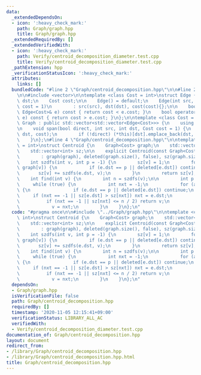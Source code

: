 ```yaml
---
data:
  _extendedDependsOn:
  - icon: ':heavy_check_mark:'
    path: Graph/graph.hpp
    title: Graph/graph.hpp
  _extendedRequiredBy: []
  _extendedVerifiedWith:
  - icon: ':heavy_check_mark:'
    path: Verify/centroid_decomposition_diameter.test.cpp
    title: Verify/centroid_decomposition_diameter.test.cpp
  _pathExtension: hpp
  _verificationStatusIcon: ':heavy_check_mark:'
  attributes:
    links: []
  bundledCode: "#line 2 \"Graph/centroid_decomposition.hpp\"\n\n#line 2 \"Graph/graph.hpp\"\
    \n\n#include <vector>\n\ntemplate <class Cost = int>\nstruct Edge {\n    int src,\
    \ dst;\n    Cost cost;\n\n    Edge() = default;\n    Edge(int src, int dst, Cost\
    \ cost = 1)\n        : src(src), dst(dst), cost(cost){};\n\n    bool operator<(const\
    \ Edge<Cost>& e) const { return cost < e.cost; }\n    bool operator>(const Edge<Cost>&\
    \ e) const { return cost > e.cost; }\n};\n\ntemplate <class Cost = int>\nstruct\
    \ Graph : public std::vector<std::vector<Edge<Cost>>> {\n    using std::vector<std::vector<Edge<Cost>>>::vector;\n\
    \n    void span(bool direct, int src, int dst, Cost cost = 1) {\n        (*this)[src].emplace_back(src,\
    \ dst, cost);\n        if (!direct) (*this)[dst].emplace_back(dst, src, cost);\n\
    \    }\n};\n#line 4 \"Graph/centroid_decomposition.hpp\"\n\ntemplate <class Cost\
    \ = int>\nstruct Centroid {\n    Graph<Cost> graph;\n    std::vector<bool> deleted;\n\
    \    std::vector<int> sz;\n\n    explicit Centroid(const Graph<Cost>& graph)\n\
    \        : graph(graph), deleted(graph.size(), false), sz(graph.size()) {}\n\n\
    \    int szdfs(int v, int p = -1) {\n        sz[v] = 1;\n        for (auto e :\
    \ graph[v]) {\n            if (e.dst == p || deleted[e.dst]) continue;\n     \
    \       sz[v] += szdfs(e.dst, v);\n        }\n        return sz[v];\n    }\n\n\
    \    int find(int v) {\n        int n = szdfs(v);\n\n        int p = -1;\n   \
    \     while (true) {\n            int nxt = -1;\n            for (auto e : graph[v])\
    \ {\n                if (e.dst == p || deleted[e.dst]) continue;\n           \
    \     if (nxt == -1 || sz[e.dst] > sz[nxt]) nxt = e.dst;\n            }\n\n  \
    \          if (nxt == -1 || sz[nxt] <= n / 2) return v;\n            p = v;\n\
    \            v = nxt;\n        }\n    }\n};\n"
  code: "#pragma once\n\n#include \"../Graph/graph.hpp\"\n\ntemplate <class Cost =\
    \ int>\nstruct Centroid {\n    Graph<Cost> graph;\n    std::vector<bool> deleted;\n\
    \    std::vector<int> sz;\n\n    explicit Centroid(const Graph<Cost>& graph)\n\
    \        : graph(graph), deleted(graph.size(), false), sz(graph.size()) {}\n\n\
    \    int szdfs(int v, int p = -1) {\n        sz[v] = 1;\n        for (auto e :\
    \ graph[v]) {\n            if (e.dst == p || deleted[e.dst]) continue;\n     \
    \       sz[v] += szdfs(e.dst, v);\n        }\n        return sz[v];\n    }\n\n\
    \    int find(int v) {\n        int n = szdfs(v);\n\n        int p = -1;\n   \
    \     while (true) {\n            int nxt = -1;\n            for (auto e : graph[v])\
    \ {\n                if (e.dst == p || deleted[e.dst]) continue;\n           \
    \     if (nxt == -1 || sz[e.dst] > sz[nxt]) nxt = e.dst;\n            }\n\n  \
    \          if (nxt == -1 || sz[nxt] <= n / 2) return v;\n            p = v;\n\
    \            v = nxt;\n        }\n    }\n};\n"
  dependsOn:
  - Graph/graph.hpp
  isVerificationFile: false
  path: Graph/centroid_decomposition.hpp
  requiredBy: []
  timestamp: '2020-11-05 12:15:41+09:00'
  verificationStatus: LIBRARY_ALL_AC
  verifiedWith:
  - Verify/centroid_decomposition_diameter.test.cpp
documentation_of: Graph/centroid_decomposition.hpp
layout: document
redirect_from:
- /library/Graph/centroid_decomposition.hpp
- /library/Graph/centroid_decomposition.hpp.html
title: Graph/centroid_decomposition.hpp
---
```

